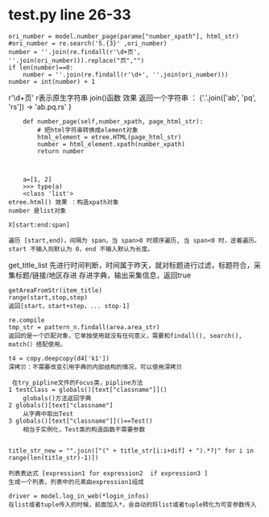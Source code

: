 # test.py line 26-33
````
ori_number = model.number_page(parame["number_xpath"], html_str)
#ori_number = re.search('5.{3}' ,ori_number)
number = ''.join(re.findall(r'\d+页', ''.join(ori_number))).replace("页","")
if len(number)==0:
    number = ''.join(re.findall(r'\d+', ''.join(ori_number)))
number = int(number) + 1
 ````           
 r'\d+页' r表示原生字符串
 join()函数 效果 返回一个字符串 ： {'.'.join(['ab', 'pq', 'rs']) -> 'ab.pq.rs' }



````
    def number_page(self,number_xpath, page_html_str):
        # 把html字符串转换成element对象
        html_element = etree.HTML(page_html_str)
        number = html_element.xpath(number_xpath)
        return number



    a=[1, 2]
    >>> type(a)
    <class 'list'>
etree.html() 效果 ：构造xpath对象 
number 是list对象
``````
 
 ````
 X[start:end:span]
 
 遍历 [start,end)，间隔为 span，当 span>0 时顺序遍历, 当 span<0 时，逆着遍历。
start 不输入则默认为 0，end 不输入默认为长度。
````


get_title_list 
先进行时间判断，时间属于昨天，就对标题进行过滤，标题符合，采集标题/链接/地区存进 存进字典，输出采集信息，返回true

````
getAreaFromStr(item_title)
range(start,stop,step)
返回[start，start+step，... stop-1]
````

````
re.compile
tmp_str = pattern_n.findall(area.area_str)
返回的是一个匹配对象，它单独使用就没有任何意义，需要和findall(), search(), match(）搭配使用。
````
````
t4 = copy.deepcopy(d4['k1'])
深拷贝：不需要改变引用字典的内部结构的情况，可以使用深拷贝
````
````
 在try_pipline文件的Focus类，pipline方法
1 testClass = globals()[text["classname"]]()
    globals()方法返回字典
2 globals()[text["classname"]
    从字典中取出Test
3 globals()[text["classname"]]()==Test()
    相当于实例化，Test类的构造函数不需要参数
 
````

````
title_str_new = "".join(["(" + title_str[i:i+dif] + ").*?|" for i in range(len(title_str)-1)])

列表表达式 [expression1 for expression2  if expression3 ] 
生成一个列表，列表中的元素由expression1组成 
````

````
driver = model.log_in_web(*login_infos)
在list或者tuple传入的时候，前面加入*，会自动的将list或者tuple转化为可变参数传入
````